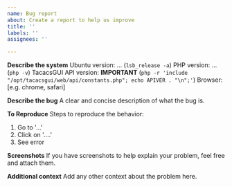 ```yaml
---
name: Bug report
about: Create a report to help us improve
title: ''
labels: ''
assignees: ''

---
```


**Describe the system**
Ubuntu version: ... (`lsb_release -a`)
PHP version: ... (`php -v`)
TacacsGUI API version: **IMPORTANT** (`php -r 'include "/opt/tacacsgui/web/api/constants.php"; echo APIVER . "\n";'`)
Browser: [e.g. chrome, safari]

**Describe the bug**
A clear and concise description of what the bug is.

**To Reproduce**
Steps to reproduce the behavior:
1. Go to '...'
2. Click on '....'
3. See error

**Screenshots**
If you have screenshots to help explain your problem, feel free and attach them.

**Additional context**
Add any other context about the problem here.
